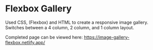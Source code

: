 # Flexbox Gallery

Used CSS, (Flexbox) and HTML to create a responsive image gallery. Switches between a 4 column, 2 column, and 1 column layout.

Completed page can be viewed here: https://image-gallery-flexbox.netlify.app/

